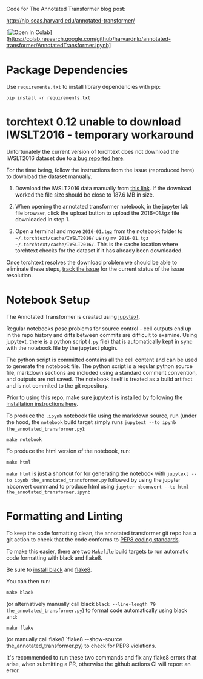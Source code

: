 Code for The Annotated Transformer blog post:

http://nlp.seas.harvard.edu/annotated-transformer/

[![Open In Colab](https://colab.research.google.com/assets/colab-badge.svg)](https://colab.research.google.com/github/harvardnlp/annotated-transformer/AnnotatedTransformer.ipynb]



# Package Dependencies

Use `requirements.txt` to install library dependencies with pip:

```
pip install -r requirements.txt
```

# torchtext 0.12 unable to download IWSLT2016 - temporary workaround

Unfortunately the current version of torchtext does not download the IWSLT2016 dataset due to [a bug reported here](https://github.com/pytorch/text/issues/1676).

For the time being, follow the instructions from the issue (reproduced here) to download the dataset manually.

1. Download the IWSLT2016 data manually from [this link](https://drive.google.com/file/d/1l5y6Giag9aRPwGtuZHswh3w5v3qEz8D8/view). If the download worked the file size should be close to 187.6 MB in size.

2. When opening the annotated transformer notebook, in the jupyter lab file browser, click the upload button to upload the 2016-01.tgz file downloaded in step 1.

3. Open a terminal and move `2016-01.tgz` from the notebook folder to `~/.torchtext/cache/IWSLT2016/` using `mv 2016-01.tgz ~/.torchtext/cache/IWSLT2016/`. This is the cache location where torchtext checks for the dataset if it has already been downloaded.

Once torchtext resolves the download problem we should be able to eliminate these steps, [track the issue](https://drive.google.com/file/d/1l5y6Giag9aRPwGtuZHswh3w5v3qEz8D8/view) for the current status of the issue resolution.


# Notebook Setup

The Annotated Transformer is created using [jupytext](https://github.com/mwouts/jupytext).

Regular notebooks pose problems for source control - cell outputs end up in the repo history and diffs between commits are difficult to examine. Using jupytext, there is a python script (`.py` file) that is automatically kept in sync with the notebook file by the jupytext plugin.

The python script is committed contains all the cell content and can be used to generate the notebook file. The python script is a regular python source file, markdown sections are included using a standard comment convention, and outputs are not saved. The notebook itself is treated as a build artifact and is not commited to the git repository.

Prior to using this repo, make sure jupytext is installed by following the [installation instructions here](https://github.com/mwouts/jupytext/blob/main/docs/install.md).

To produce the `.ipynb` notebook file using the markdown source, run (under the hood, the `notebook` build target simply runs `jupytext --to ipynb the_annotated_transformer.py`):

```
make notebook
```

To produce the html version of the notebook, run:

```
make html
```

`make html` is just a shortcut for for generating the notebook with `jupytext --to ipynb the_annotated_transformer.py` followed by using the jupyter nbconvert command to produce html using `jupyter nbconvert --to html the_annotated_transformer.ipynb`                             
 

# Formatting and Linting

To keep the code formatting clean, the annotated transformer git repo has a git action to check that the code conforms to [PEP8 coding standards](https://www.python.org/dev/peps/pep-0008/).

To make this easier, there are two `Makefile` build targets to run automatic code formatting with black and flake8.

Be sure to [install black](https://github.com/psf/black#installation) and [flake8](https://flake8.pycqa.org/en/latest/).

You can then run:

```
make black
```

(or alternatively manually call black `black --line-length 79 the_annotated_transformer.py`) to format code automatically using black and:

```
make flake
```

(or manually call flake8 `flake8 --show-source the_annotated_transformer.py) to check for PEP8 violations.

It's recommended to run these two commands and fix any flake8 errors that arise, when submitting a PR, otherwise the github actions CI will report an error.
